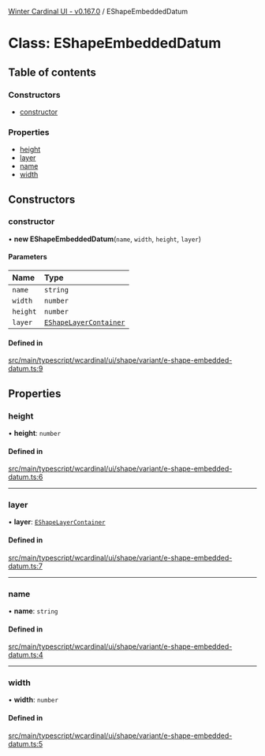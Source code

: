 [Winter Cardinal UI - v0.167.0](../index.md) / EShapeEmbeddedDatum

# Class: EShapeEmbeddedDatum

## Table of contents

### Constructors

- [constructor](EShapeEmbeddedDatum.md#constructor)

### Properties

- [height](EShapeEmbeddedDatum.md#height)
- [layer](EShapeEmbeddedDatum.md#layer)
- [name](EShapeEmbeddedDatum.md#name)
- [width](EShapeEmbeddedDatum.md#width)

## Constructors

### constructor

• **new EShapeEmbeddedDatum**(`name`, `width`, `height`, `layer`)

#### Parameters

| Name | Type |
| :------ | :------ |
| `name` | `string` |
| `width` | `number` |
| `height` | `number` |
| `layer` | [`EShapeLayerContainer`](../interfaces/EShapeLayerContainer.md) |

#### Defined in

[src/main/typescript/wcardinal/ui/shape/variant/e-shape-embedded-datum.ts:9](https://github.com/winter-cardinal/winter-cardinal-ui/blob/v0.167.0/src/main/typescript/wcardinal/ui/shape/variant/e-shape-embedded-datum.ts#L9)

## Properties

### height

• **height**: `number`

#### Defined in

[src/main/typescript/wcardinal/ui/shape/variant/e-shape-embedded-datum.ts:6](https://github.com/winter-cardinal/winter-cardinal-ui/blob/v0.167.0/src/main/typescript/wcardinal/ui/shape/variant/e-shape-embedded-datum.ts#L6)

___

### layer

• **layer**: [`EShapeLayerContainer`](../interfaces/EShapeLayerContainer.md)

#### Defined in

[src/main/typescript/wcardinal/ui/shape/variant/e-shape-embedded-datum.ts:7](https://github.com/winter-cardinal/winter-cardinal-ui/blob/v0.167.0/src/main/typescript/wcardinal/ui/shape/variant/e-shape-embedded-datum.ts#L7)

___

### name

• **name**: `string`

#### Defined in

[src/main/typescript/wcardinal/ui/shape/variant/e-shape-embedded-datum.ts:4](https://github.com/winter-cardinal/winter-cardinal-ui/blob/v0.167.0/src/main/typescript/wcardinal/ui/shape/variant/e-shape-embedded-datum.ts#L4)

___

### width

• **width**: `number`

#### Defined in

[src/main/typescript/wcardinal/ui/shape/variant/e-shape-embedded-datum.ts:5](https://github.com/winter-cardinal/winter-cardinal-ui/blob/v0.167.0/src/main/typescript/wcardinal/ui/shape/variant/e-shape-embedded-datum.ts#L5)
